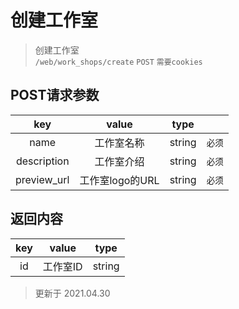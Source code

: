 # 创建工作室

> 创建工作室  
> `/web/work_shops/create` `POST` `需要cookies`  


## POST请求参数
|     key     |      value      |  type  |        |
| :---------: | :-------------: | :----: | :----: |
|    name     |   工作室名称    | string | `必须` |
| description |   工作室介绍    | string | `必须` |
| preview_url | 工作室logo的URL | string | `必须` |


## 返回内容
|  key  |  value   |  type  |
| :---: | :------: | :----: |
|  id   | 工作室ID | string |


> 更新于 2021.04.30